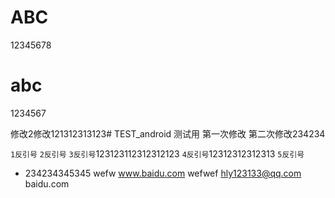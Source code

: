 # ABC
12345678
# abc
1234567

修改2修改121312313123# TEST_android
测试用
第一次修改
第二次修改234234

` 1反引号 `
`` 2反引号 ``
``` 3反引号 ```123123112312312123
```` 4反引号 ````12312312312313
````` 5反引号 `````
+ 234234345345
wefw
  www.baidu.com
  wefwef
hly123133@qq.com
baidu.com
